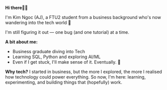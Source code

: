 **Hi there**🙋‍♂️

I'm Kim Ngoc (AJ), a FTU2 student from a business background who's now wandering into the tech world 🤖

I'm still figuring it out — one bug (and one tutorial) at a time.

**A bit about me:**
- Business graduate diving into Tech  
- Learning SQL, Python and exploring AI/ML
- Even if I get stuck, I'll make sense of it. Eventually. 🙏 

**Why tech?**
I started in business, but the more I explored, the more I realised how technology could power everything. So now, I'm here: learning, experimenting, and building things that (hopefully) work.
